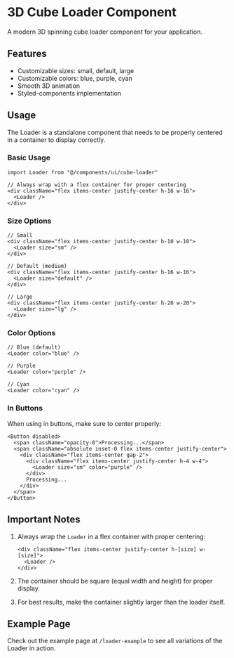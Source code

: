 # 3D Cube Loader Component

A modern 3D spinning cube loader component for your application.

## Features

- Customizable sizes: small, default, large
- Customizable colors: blue, purple, cyan
- Smooth 3D animation
- Styled-components implementation

## Usage

The Loader is a standalone component that needs to be properly centered in a container to display correctly. 

### Basic Usage

```tsx
import Loader from "@/components/ui/cube-loader"

// Always wrap with a flex container for proper centering
<div className="flex items-center justify-center h-16 w-16">
  <Loader />
</div>
```

### Size Options

```tsx
// Small
<div className="flex items-center justify-center h-10 w-10">
  <Loader size="sm" />
</div>

// Default (medium)
<div className="flex items-center justify-center h-16 w-16">
  <Loader size="default" />
</div>

// Large
<div className="flex items-center justify-center h-20 w-20">
  <Loader size="lg" />
</div>
```

### Color Options

```tsx
// Blue (default)
<Loader color="blue" />

// Purple
<Loader color="purple" />

// Cyan
<Loader color="cyan" />
```

### In Buttons

When using in buttons, make sure to center properly:

```tsx
<Button disabled>
  <span className="opacity-0">Processing...</span>
  <span className="absolute inset-0 flex items-center justify-center">
    <div className="flex items-center gap-2">
      <div className="flex items-center justify-center h-4 w-4">
        <Loader size="sm" color="purple" />
      </div>
      Processing...
    </div>
  </span>
</Button>
```

## Important Notes

1. Always wrap the `Loader` in a flex container with proper centering:
   ```tsx
   <div className="flex items-center justify-center h-[size] w-[size]">
     <Loader />
   </div>
   ```

2. The container should be square (equal width and height) for proper display.

3. For best results, make the container slightly larger than the loader itself.

## Example Page

Check out the example page at `/loader-example` to see all variations of the Loader in action. 
